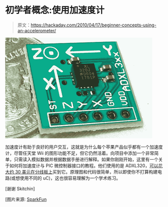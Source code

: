 # 初学者概念:使用加速度计

> 原文：<https://hackaday.com/2010/04/17/beginner-concepts-using-an-accelerometer/>

![](img/101adfba1ba78cc4a557e793ab1b5d88.png "ADXL320-accelerometer")

加速度计有助于良好的用户交互，这就是为什么每个苹果产品似乎都有一个加速度计，尽管任天堂 Wii 的图形功能不足，但它仍然活着。向项目中添加一个非常简单，只需读入模拟数据并根据数据手册进行解释。如果你刚刚开始，这里有一个关于如何将加速度计与 PIC 微控制器接口的教程。他们使用的是 ADXL320，[可以花大约 30 美元在分线板上](http://www.sparkfun.com/commerce/product_info.php?products_id=847)买到它。原理图和代码很简单，所以即使你不打算构建电路(或想使用不同的 uC)，这也很容易理解为一个学术练习。

[谢谢 Skitchin]

[图片来源: [SparkFun](http://static.sparkfun.cimg/products/ADXL32x_i_ma.jpg)